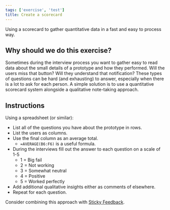 ```yaml
---
tags: ['exercise', 'test']
title: Create a scorecard
---
```


Using a scorecard to gather quantitative data in a fast and easy to process
way.

## Why should we do this exercise?

Sometimes during the interview process you want to gather easy to read data
about the small details of a prototype and how they performed. Will the users
miss that button? Will they understand that notification? These types of
questions can be hard (and exhausting) to answer, especially when there is a
lot to ask for each person. A simple solution is to use a quantitative
scorecard system alongside a qualitative note-taking approach.

## Instructions

Using a spreadsheet (or similar):

- List all of the questions you have about the prototype in rows.
- List the users as columns.
- Use the final column as an average total.
    - `=AVERAGE(B6:F6)` is a useful formula.
- During the interviews fill out the answer to each question on a scale of 1-5
    - 1 = Big fail
    - 2 = Not working
    - 3 = Somewhat neutral
    - 4 = Positive
    - 5 = Worked perfectly
- Add additional qualitative insights either as comments of elsewhere.
- Repeat for each question.

Consider combining this approach with [Sticky Feedback](/sprint-guide/exercises/sticky-feedback).
